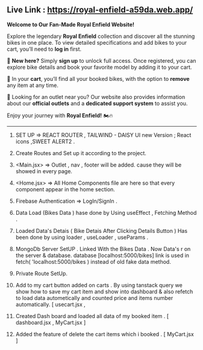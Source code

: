 Live Link : https://royal-enfield-a59da.web.app/
---

**Welcome to Our Fan-Made Royal Enfield Website!**  

Explore the legendary **Royal Enfield** collection and discover all the stunning bikes in one place. To view detailed specifications and add bikes to your cart, you’ll need to **log in** first.  

🚀 **New here?** Simply **sign up** to unlock full access. Once registered, you can explore bike details and book your favorite model by adding it to your cart.  

🛒 In your **cart**, you’ll find all your booked bikes, with the option to **remove** any item at any time.  

📍 Looking for an outlet near you? Our website also provides information about our **official outlets** and a **dedicated support system** to assist you.  

Enjoy your journey with **Royal Enfield!** 🏍️🔥  


----------

<!-- STEPS OF THIS PROJECT -->
1. SET UP => REACT ROUTER , TAILWIND - DAISY UI new Version ; React icons ,SWEET ALERT2 .

2. Create Routes and Set up it according to the project.

3. <Main.jsx> => Outlet , nav , footer will be added. cause they will be showed in every page.

4. <Home.jsx> => All Home Components file are here so that every component appear in the home section.

5. Firebase Authentication => LogIn/SignIn .

6. Data Load (Bikes Data ) hase done  by Using useEffect , Fetching Method .

7. Loaded Data's Detais ( Bike Detais After Clicking Details Button ) Has been done by using loader , useLoader , useParams .

8. MongoDb Server SetUP . Linked With the Bikes Data . Now Data's r on the server & database. database [localhost:5000/bikes] link is used  in fetch( 'localhost:5000/bikes ) instead of old fake data method.

9. Private Route SetUp.

10. Add to my cart button added on carts . By using tanstack query we show how to save my cart item  and show into dashboard  & also refetch to load data autometically and counted price and items number automatically.  [ usecart.jsx ,

11. Created Dash board and loaded all data of my booked item . [ dashboard.jsx , MyCart.jsx  ]

12.   Added the feature of delete the cart items which i booked  .  [ MyCart.jsx ]
   
